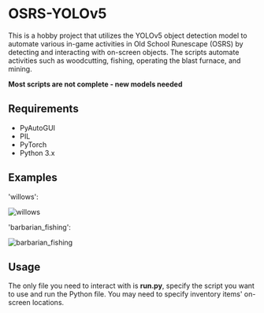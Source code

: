# OSRS-YOLOv5

This is a hobby project that utilizes the YOLOv5 object detection model to automate various in-game activities in Old School Runescape (OSRS) by detecting and interacting with on-screen objects. The scripts automate activities such as woodcutting, fishing, operating the blast furnace, and mining.

**Most scripts are not complete - new models needed**

## Requirements
* PyAutoGUI
* PIL
* PyTorch
* Python 3.x

## Examples

'willows':

![willows](https://media0.giphy.com/media/uCmGXj5vBnk5XUrjQF/giphy.gif)

'barbarian_fishing':

![barbarian_fishing](https://i.giphy.com/media/A1JG2UBzBjJzLlQyX4/giphy.webp)

## Usage

The only file you need to interact with is **run.py**, specify the script you want to use and run the Python file.
You may need to specify inventory items' on-screen locations.
